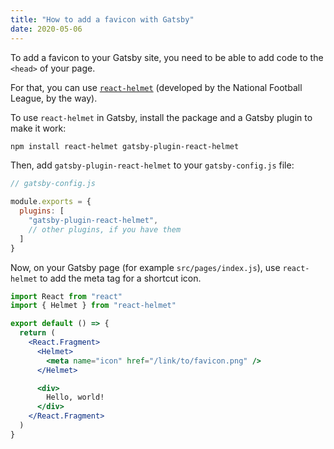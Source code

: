 ```yaml
---
title: "How to add a favicon with Gatsby"
date: 2020-05-06
---
```

To add a favicon to your Gatsby site, you need to be able to add code to the `<head>` of your page.

For that, you can use [`react-helmet`](https://github.com/nfl/react-helmet) (developed by the National Football League, by the way).

To use `react-helmet` in Gatsby, install the package and a Gatsby plugin to make it work:

```bash
npm install react-helmet gatsby-plugin-react-helmet
```

Then, add `gatsby-plugin-react-helmet` to your `gatsby-config.js` file:

```javascript
// gatsby-config.js

module.exports = {
  plugins: [
    "gatsby-plugin-react-helmet",
    // other plugins, if you have them
  ]
}
```

Now, on your Gatsby page (for example `src/pages/index.js`), use `react-helmet` to add the meta tag for a shortcut icon.

```jsx
import React from "react"
import { Helmet } from "react-helmet"

export default () => {
  return (
    <React.Fragment>
      <Helmet>
        <meta name="icon" href="/link/to/favicon.png" />
      </Helmet>

      <div>
        Hello, world!
      </div>
    </React.Fragment>
  )
}
```
